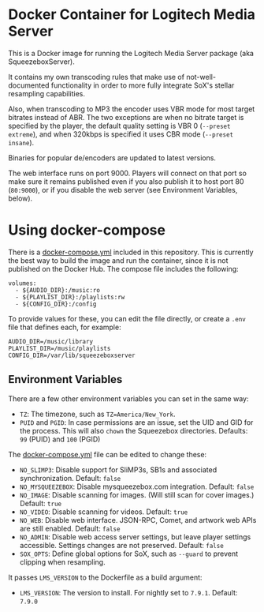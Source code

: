 # Docker Container for Logitech Media Server

This is a Docker image for running the Logitech Media Server package
(aka SqueezeboxServer).

It contains my own transcoding rules that make use of not-well-documented functionality in order to more fully integrate SoX's stellar resampling capabilities.

Also, when transcoding to MP3 the encoder uses VBR mode for most target bitrates instead of ABR. The two exceptions are when no bitrate target is specified by the player, the default quality setting is VBR 0 (`--preset extreme`), and when 320kbps is specified it uses CBR mode (`--preset insane`).

Binaries for popular de/encoders are updated to latest versions.

The web interface runs on port 9000. Players will connect on that port so make sure it remains published even if you also publish it to host port 80 (`80:9000`), or if you disable the web server (see Environment Variables, below).

Using docker-compose
====================

There is a [docker-compose.yml][] included in this repository. This is currently the best way to build the image and run the container, since it is not published on the Docker Hub. The compose file includes the following:

    volumes:
      - ${AUDIO_DIR}:/music:ro
      - ${PLAYLIST_DIR}:/playlists:rw
      - ${CONFIG_DIR}:/config

To provide values for these, you can edit the file directly, or create a `.env` file that defines each, for example:

    AUDIO_DIR=/music/library
    PLAYLIST_DIR=/music/playlists
    CONFIG_DIR=/var/lib/squeezeboxserver

Environment Variables
---------------------

There are a few other environment variables you can set in the same way:

* `TZ`: The timezone, such as `TZ=America/New_York`.
* `PUID` and `PGID`: In case permissions are an issue, set the UID and GID for the process. This will also `chown` the Squeezebox directories. Defaults: `99` (PUID) and `100` (PGID)

The [docker-compose.yml][] file can be edited to change these:

* `NO_SLIMP3`: Disable support for SliMP3s, SB1s and associated synchronization. Default: `false`
* `NO_MYSQUEEZEBOX`: Disable mysqueezebox.com integration. Default: `false`
* `NO_IMAGE`: Disable scanning for images. (Will still scan for cover images.) Default: `true`
* `NO_VIDEO`: Disable scanning for videos. Default: `true`
* `NO_WEB`: Disable web interface. JSON-RPC, Comet, and artwork web APIs are still enabled. Default: `false`
* `NO_ADMIN`: Disable web access server settings, but leave player settings accessible. Settings changes are not preserved. Default: `false`
* `SOX_OPTS`: Define global options for SoX, such as `--guard` to prevent clipping when resampling.

It passes `LMS_VERSION` to the Dockerfile as a build argument:
* `LMS_VERSION`: The version to install. For nightly set to `7.9.1`. Default: `7.9.0`
    
[docker-compose.yml]: docker-compose.yml
